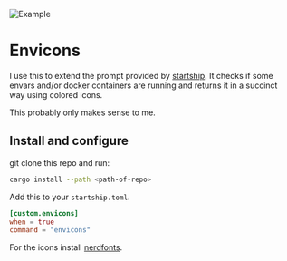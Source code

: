 ![Example](./example.png)

# Envicons

I use this to extend the prompt provided by [startship](https://starship.rs/).
It checks if some envars and/or docker containers are running and returns it in a succinct way using colored icons.

This probably only makes sense to me.

## Install and configure

git clone this repo and run:

```bash
cargo install --path <path-of-repo>
```

Add this to your `startship.toml`.

```toml
[custom.envicons]
when = true
command = "envicons"

```

For the icons install [nerdfonts](https://www.nerdfonts.com/).
